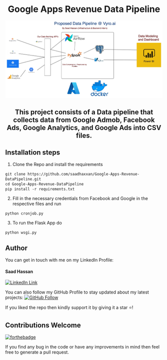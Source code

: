 <div align="center">
<h1>Google Apps Revenue Data Pipeline</h1>
   <div align="center">
    <img src="datapipeline.jpeg"/>
  </div>
   <h2>This project consists of a Data pipeline that collects data from Google Admob, Facebook Ads, Google Analytics, and Google Ads into CSV files.</h2>
</div>

## Installation steps

1. Clone the Repo and install the requirements

```
git clone https://github.com/saadhaxxan/Google-Apps-Revenue-DataPipeline.git
cd Google-Apps-Revenue-DataPipeline
pip install -r requirements.txt
```

2. Fill in the necessary credentials from Facebook and Google in the respective files and run
```
python cronjob.py
```
3. To run the Flask App do
```
python wsgi.py
```

## Author
You can get in touch with me on my LinkedIn Profile:

#### Saad Hassan
[![LinkedIn Link](https://img.shields.io/badge/Connect-saadhaxxan-blue.svg?logo=linkedin&longCache=true&style=social&label=Connect
)](https://www.linkedin.com/in/saadhaxxan)

You can also follow my GitHub Profile to stay updated about my latest projects: [![GitHub Follow](https://img.shields.io/badge/Connect-saadhaxxan-blue.svg?logo=Github&longCache=true&style=social&label=Follow)](https://github.com/saadhaxxan)

If you liked the repo then kindly support it by giving it a star ⭐!

## Contributions Welcome
[![forthebadge](https://forthebadge.com/images/badges/built-with-love.svg)](#)

If you find any bug in the code or have any improvements in mind then feel free to generate a pull request.
